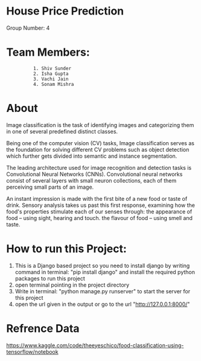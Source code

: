 # House Price Prediction

Group Number: 4

# Team Members: 
              1. Shiv Sunder
              2. Isha Gupta
              3. Vachi Jain
              4. Sonam Mishra


# About

Image classification is the task of identifying images and categorizing them in one of several predefined distinct classes.

Being one of the computer vision (CV) tasks, Image classification serves as the foundation for solving different CV problems such as object detection which further gets divided into semantic and instance segmentation.

The leading architecture used for image recognition and detection tasks is Convolutional Neural Networks (CNNs). Convolutional neural networks consist of several layers with small neuron collections, each of them perceiving small parts of an image.

An instant impression is made with the first bite of a new food or taste of drink. Sensory analysis takes us past this first response, examining how the food's properties stimulate each of our senses through: the appearance of food – using sight, hearing and touch. the flavour of food – using smell and taste.


# How to run this Project:
1. This is a Django based project so you need to install django by writing command in terminal: "pip install django" and install the required python packages to run this project
2. open terminal pointing in the project directory
3. Write in terminal: "python manage.py runserver" to start the server for this project
4. open the url given in the output or go to the url "http://127.0.0.1:8000/"

# Refrence Data
https://www.kaggle.com/code/theeyeschico/food-classification-using-tensorflow/notebook
